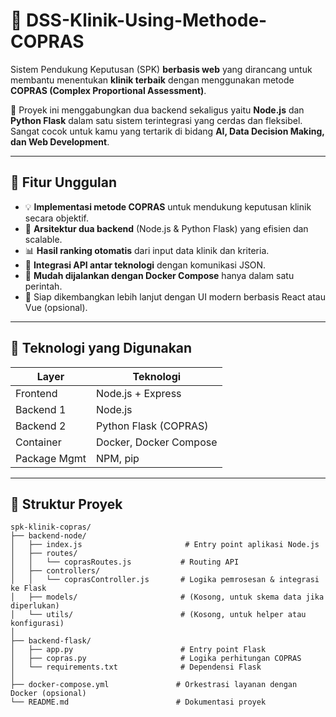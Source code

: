 # 🏥 DSS-Klinik-Using-Methode-COPRAS

Sistem Pendukung Keputusan (SPK) **berbasis web** yang dirancang untuk membantu menentukan **klinik terbaik** dengan menggunakan metode **COPRAS (Complex Proportional Assessment)**.

🔗 Proyek ini menggabungkan dua backend sekaligus yaitu **Node.js** dan **Python Flask** dalam satu sistem terintegrasi yang cerdas dan fleksibel. Sangat cocok untuk kamu yang tertarik di bidang **AI, Data Decision Making, dan Web Development**.

---

## 🚀 Fitur Unggulan

- 💡 **Implementasi metode COPRAS** untuk mendukung keputusan klinik secara objektif.
- 🧠 **Arsitektur dua backend** (Node.js & Python Flask) yang efisien dan scalable.
- 📊 **Hasil ranking otomatis** dari input data klinik dan kriteria.
- 🔌 **Integrasi API antar teknologi** dengan komunikasi JSON.
- 🐳 **Mudah dijalankan dengan Docker Compose** hanya dalam satu perintah.
- 📱 Siap dikembangkan lebih lanjut dengan UI modern berbasis React atau Vue (opsional).

---

## 🧰 Teknologi yang Digunakan

| Layer         | Teknologi                |
|---------------|--------------------------|
| Frontend      | Node.js + Express        |
| Backend 1     | Node.js                  |
| Backend 2     | Python Flask (COPRAS)    |
| Container     | Docker, Docker Compose   |
| Package Mgmt  | NPM, pip                 |

---

## 📁 Struktur Proyek

```text
spk-klinik-copras/
├── backend-node/
│   ├── index.js                       # Entry point aplikasi Node.js
│   ├── routes/
│   │   └── coprasRoutes.js           # Routing API
│   ├── controllers/
│   │   └── coprasController.js       # Logika pemrosesan & integrasi ke Flask
│   ├── models/                       # (Kosong, untuk skema data jika diperlukan)
│   └── utils/                        # (Kosong, untuk helper atau konfigurasi)
│
├── backend-flask/
│   ├── app.py                        # Entry point Flask
│   ├── copras.py                     # Logika perhitungan COPRAS
│   └── requirements.txt              # Dependensi Flask
│
├── docker-compose.yml               # Orkestrasi layanan dengan Docker (opsional)
└── README.md                        # Dokumentasi proyek
